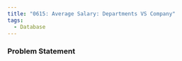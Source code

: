 ```yaml
---
title: "0615: Average Salary: Departments VS Company"
tags:
  - Database
---
```

### Problem Statement

